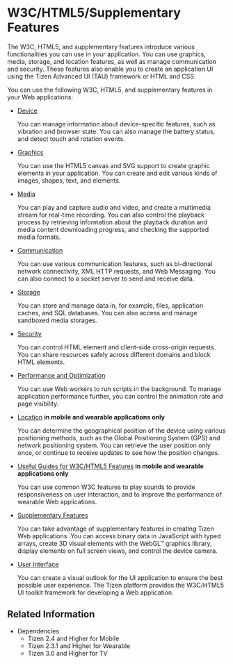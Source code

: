 # W3C/HTML5/Supplementary Features

The W3C, HTML5, and supplementary features introduce various functionalities you can use in your application. You can use graphics, media, storage, and location features, as well as manage communication and security. These features also enable you to create an application UI using the Tizen Advanced UI (TAU) framework or HTML and CSS.

You can use the following W3C, HTML5, and supplementary features in your Web applications:

- [Device](./device/device-guide.md)

  You can manage information about device-specific features, such as vibration and browser state. You can also manage the battery status, and detect touch and rotation events.
- [Graphics](./graphics/graphics-guide.md)

  You can use the HTML5 canvas and SVG support to create graphic elements in your application. You can create and edit various kinds of images, shapes, text, and elements.

- [Media](./multimedia/media-guide.md)

  You can play and capture audio and video, and create a multimedia stream for real-time recording. You can also control the playback process by retrieving information about the playback duration and media content downloading progress, and checking the supported media formats.

- [Communication](./communication/comm-guide.md)

  You can use various communication features, such as bi-directional network connectivity, XML HTTP requests, and Web Messaging. You can also connect to a socket server to send and receive data.

- [Storage](./storage/storage-guide.md)

  You can store and manage data in, for example, files, application caches, and SQL databases. You can also access and manage sandboxed media storages.

- [Security](./security/security-guide.md)

  You can control HTML element and client-side cross-origin requests. You can share resources safely across different domains and block HTML elements.

- [Performance and Optimization](./perf-opt/performance-guide.md)

  You can use Web workers to run scripts in the background. To manage application performance further, you can control the animation rate and page visibility.

- [Location](./location/location-guide.md) **in mobile and wearable applications only**

  You can determine the geographical position of the device using various positioning methods, such as the Global Positioning System (GPS) and network positioning system. You can retrieve the user position only once, or continue to receive updates to see how the position changes.

- [Useful Guides for W3C/HTML5 Features](./useful/useful-guide.md) **in mobile and wearable applications only**

  You can use common W3C features to play sounds to provide responsiveness on user interaction, and to improve the performance of wearable Web applications.

- [Supplementary Features](./supplement/supplement-guide.md)

  You can take advantage of supplementary features in creating Tizen Web applications. You can access binary data in JavaScript with typed arrays, create 3D visual elements with the WebGL&trade; graphics library, display elements on full screen views, and control the device camera.

- [User Interface](./ui/ui-guide.md)

  You can create a visual outlook for the UI application to ensure the best possible user experience. The Tizen platform provides the W3C/HTML5 UI toolkit framework for developing a Web application.

## Related Information
* Dependencies  
  - Tizen 2.4 and Higher for Mobile
  - Tizen 2.3.1 and Higher for Wearable
  - Tizen 3.0 and Higher for TV
